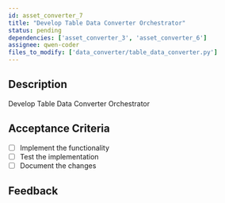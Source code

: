 ```yaml
---
id: asset_converter_7
title: "Develop Table Data Converter Orchestrator"
status: pending
dependencies: ['asset_converter_3', 'asset_converter_6']
assignee: qwen-coder
files_to_modify: ['data_converter/table_data_converter.py']
---
```


## Description
Develop Table Data Converter Orchestrator

## Acceptance Criteria
- [ ] Implement the functionality
- [ ] Test the implementation
- [ ] Document the changes

## Feedback
